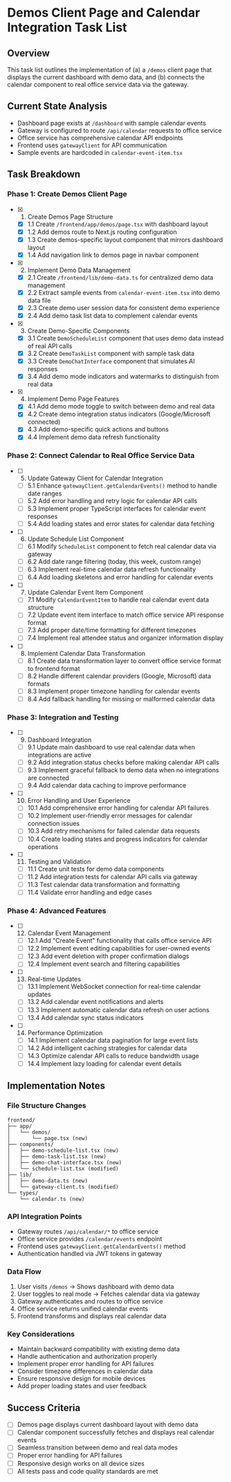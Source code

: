 # Demos Client Page and Calendar Integration Task List

## Overview
This task list outlines the implementation of (a) a `/demos` client page that displays the current dashboard with demo data, and (b) connects the calendar component to real office service data via the gateway.

## Current State Analysis
- Dashboard page exists at `/dashboard` with sample calendar events
- Gateway is configured to route `/api/calendar` requests to office service
- Office service has comprehensive calendar API endpoints
- Frontend uses `gatewayClient` for API communication
- Sample events are hardcoded in `calendar-event-item.tsx`

## Task Breakdown

### Phase 1: Create Demos Client Page

- [x] 1. Create Demos Page Structure
  - [x] 1.1 Create `/frontend/app/demos/page.tsx` with dashboard layout
  - [x] 1.2 Add demos route to Next.js routing configuration
  - [x] 1.3 Create demos-specific layout component that mirrors dashboard layout
  - [x] 1.4 Add navigation link to demos page in navbar component

- [x] 2. Implement Demo Data Management
  - [x] 2.1 Create `/frontend/lib/demo-data.ts` for centralized demo data management
  - [x] 2.2 Extract sample events from `calendar-event-item.tsx` into demo data file
  - [x] 2.3 Create demo user session data for consistent demo experience
  - [x] 2.4 Add demo task list data to complement calendar events

- [x] 3. Create Demo-Specific Components
  - [x] 3.1 Create `DemoScheduleList` component that uses demo data instead of real API calls
  - [x] 3.2 Create `DemoTaskList` component with sample task data
  - [x] 3.3 Create `DemoChatInterface` component that simulates AI responses
  - [x] 3.4 Add demo mode indicators and watermarks to distinguish from real data

- [x] 4. Implement Demo Page Features
  - [x] 4.1 Add demo mode toggle to switch between demo and real data
  - [x] 4.2 Create demo integration status indicators (Google/Microsoft connected)
  - [x] 4.3 Add demo-specific quick actions and buttons
  - [x] 4.4 Implement demo data refresh functionality

### Phase 2: Connect Calendar to Real Office Service Data

- [ ] 5. Update Gateway Client for Calendar Integration
  - [ ] 5.1 Enhance `gatewayClient.getCalendarEvents()` method to handle date ranges
  - [ ] 5.2 Add error handling and retry logic for calendar API calls
  - [ ] 5.3 Implement proper TypeScript interfaces for calendar event responses
  - [ ] 5.4 Add loading states and error states for calendar data fetching

- [ ] 6. Update Schedule List Component
  - [ ] 6.1 Modify `ScheduleList` component to fetch real calendar data via gateway
  - [ ] 6.2 Add date range filtering (today, this week, custom range)
  - [ ] 6.3 Implement real-time calendar data refresh functionality
  - [ ] 6.4 Add loading skeletons and error handling for calendar events

- [ ] 7. Update Calendar Event Item Component
  - [ ] 7.1 Modify `CalendarEventItem` to handle real calendar event data structure
  - [ ] 7.2 Update event item interface to match office service API response format
  - [ ] 7.3 Add proper date/time formatting for different timezones
  - [ ] 7.4 Implement real attendee status and organizer information display

- [ ] 8. Implement Calendar Data Transformation
  - [ ] 8.1 Create data transformation layer to convert office service format to frontend format
  - [ ] 8.2 Handle different calendar providers (Google, Microsoft) data formats
  - [ ] 8.3 Implement proper timezone handling for calendar events
  - [ ] 8.4 Add fallback handling for missing or malformed calendar data

### Phase 3: Integration and Testing

- [ ] 9. Dashboard Integration
  - [ ] 9.1 Update main dashboard to use real calendar data when integrations are active
  - [ ] 9.2 Add integration status checks before making calendar API calls
  - [ ] 9.3 Implement graceful fallback to demo data when no integrations are connected
  - [ ] 9.4 Add calendar data caching to improve performance

- [ ] 10. Error Handling and User Experience
  - [ ] 10.1 Add comprehensive error handling for calendar API failures
  - [ ] 10.2 Implement user-friendly error messages for calendar connection issues
  - [ ] 10.3 Add retry mechanisms for failed calendar data requests
  - [ ] 10.4 Create loading states and progress indicators for calendar operations

- [ ] 11. Testing and Validation
  - [ ] 11.1 Create unit tests for demo data components
  - [ ] 11.2 Add integration tests for calendar API calls via gateway
  - [ ] 11.3 Test calendar data transformation and formatting
  - [ ] 11.4 Validate error handling and edge cases

### Phase 4: Advanced Features

- [ ] 12. Calendar Event Management
  - [ ] 12.1 Add "Create Event" functionality that calls office service API
  - [ ] 12.2 Implement event editing capabilities for user-owned events
  - [ ] 12.3 Add event deletion with proper confirmation dialogs
  - [ ] 12.4 Implement event search and filtering capabilities

- [ ] 13. Real-time Updates
  - [ ] 13.1 Implement WebSocket connection for real-time calendar updates
  - [ ] 13.2 Add calendar event notifications and alerts
  - [ ] 13.3 Implement automatic calendar data refresh on user actions
  - [ ] 13.4 Add calendar sync status indicators

- [ ] 14. Performance Optimization
  - [ ] 14.1 Implement calendar data pagination for large event lists
  - [ ] 14.2 Add intelligent caching strategies for calendar data
  - [ ] 14.3 Optimize calendar API calls to reduce bandwidth usage
  - [ ] 14.4 Implement lazy loading for calendar event details

## Implementation Notes

### File Structure Changes
```
frontend/
├── app/
│   └── demos/
│       └── page.tsx (new)
├── components/
│   ├── demo-schedule-list.tsx (new)
│   ├── demo-task-list.tsx (new)
│   ├── demo-chat-interface.tsx (new)
│   └── schedule-list.tsx (modified)
├── lib/
│   ├── demo-data.ts (new)
│   └── gateway-client.ts (modified)
└── types/
    └── calendar.ts (new)
```

### API Integration Points
- Gateway routes `/api/calendar/*` to office service
- Office service provides `/calendar/events` endpoint
- Frontend uses `gatewayClient.getCalendarEvents()` method
- Authentication handled via JWT tokens in gateway

### Data Flow
1. User visits `/demos` → Shows dashboard with demo data
2. User toggles to real mode → Fetches calendar data via gateway
3. Gateway authenticates and routes to office service
4. Office service returns unified calendar events
5. Frontend transforms and displays real calendar data

### Key Considerations
- Maintain backward compatibility with existing demo data
- Handle authentication and authorization properly
- Implement proper error handling for API failures
- Consider timezone differences in calendar data
- Ensure responsive design for mobile devices
- Add proper loading states and user feedback

## Success Criteria
- [ ] Demos page displays current dashboard layout with demo data
- [ ] Calendar component successfully fetches and displays real calendar events
- [ ] Seamless transition between demo and real data modes
- [ ] Proper error handling for API failures
- [ ] Responsive design works on all device sizes
- [ ] All tests pass and code quality standards are met 